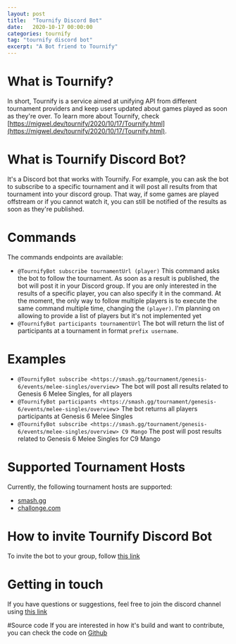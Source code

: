 ```yaml
---
layout: post
title:  "Tournify Discord Bot"
date:   2020-10-17 00:00:00
categories: tournify
tag: "tournify discord bot"
excerpt: "A Bot friend to Tournify"
---
```


# What is Tournify?

In short, Tournify is a service aimed at unifying API from different tournament providers and keep users updated about games played as soon as they're over.
To learn more about Tournify, check [https://migwel.dev/tournify/2020/10/17/Tournify.html](https://migwel.dev/tournify/2020/10/17/Tournify.html).

# What is Tournify Discord Bot?

It's a Discord bot that works with Tournify. For example, you can ask the bot to subscribe to a specific tournament and it will post all results from that tournament into your discord group. That way, if some games are played offstream or if you cannot watch it, you can still be notified of the results as soon as they're published.

# Commands

The commands endpoints are available:

- `@TournifyBot subscribe tournamentUrl (player)` This command asks the bot to follow the tournament. As soon as a result is published, the bot will post it in your Discord group. If you are only interested in the results of a specific player, you can also specify it in the command. At the moment, the only way to follow multiple players is to execute the same command multiple time, changing the `(player)`. I'm planning on allowing to provide a list of players but it's not implemented yet
- `@TournifyBot participants tournamentUrl` The bot will return the list of participants at a tournament in format `prefix username`.

# Examples

- `@TournifyBot subscribe <https://smash.gg/tournament/genesis-6/events/melee-singles/overview`> The bot will post all results related to Genesis 6 Melee Singles, for all players
- `@TournifyBot participants <https://smash.gg/tournament/genesis-6/events/melee-singles/overview`> The bot returns all players participants at Genesis 6 Melee Singles
- `@TournifyBot subscribe <https://smash.gg/tournament/genesis-6/events/melee-singles/overview> C9 Mango` The post will post results related to Genesis 6 Melee Singles for C9 Mango

# Supported Tournament Hosts

Currently, the following tournament hosts are supported:

- [smash.gg](https://smash.gg/)
- [challonge.com](https://challonge.com/)

# How to invite Tournify Discord Bot

To invite the bot to your group, follow [this link](https://discordapp.com/oauth2/authorize?&client_id=221323100476801024&scope=bot&permissions=0)

# Getting in touch

If you have questions or suggestions, feel free to join the discord channel using [this link](https://discord.gg/D6GvMuR)

#Source code
If you are interested in how it's build and want to contribute, you can check the code on [Github](https://github.com/Migwel/tournify_discord_bot) 
